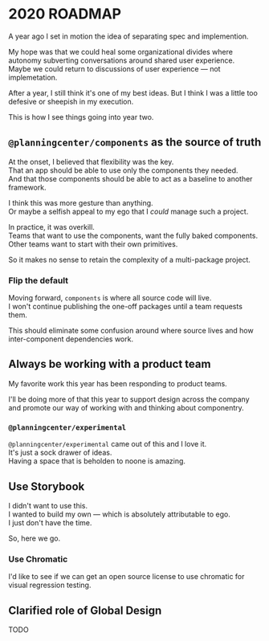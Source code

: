 # 2020 ROADMAP

A year ago I set in motion the idea of separating spec and implemention.

My hope was that we could heal some organizational divides where autonomy subverting conversations around shared user experience.  
Maybe we could return to discussions of user experience — not implemetation.

After a year, I still think it's one of my best ideas.
But I think I was a little too defesive or sheepish in my execution.

This is how I see things going into year two.

## `@planningcenter/components` as the source of truth

At the onset, I believed that flexibility was the key.  
That an app should be able to use only the components they needed.  
And that those components should be able to act as a baseline to another framework.

I think this was more gesture than anything.  
Or maybe a selfish appeal to my ego that I _could_ manage such a project.

In practice, it was overkill.  
Teams that want to use the components, want the fully baked components.  
Other teams want to start with their own primitives.

So it makes no sense to retain the complexity of a multi-package project.

### Flip the default

Moving forward, `components` is where all source code will live.  
I won't continue publishing the one-off packages until a team requests them.

This should eliminate some confusion around where source lives and how inter-component dependencies work.

## Always be working with a product team

My favorite work this year has been responding to product teams.

I'll be doing more of that this year to support design across the company and promote our way of working with and thinking about componentry.

### `@planningcenter/experimental`

`@planningcenter/experimental` came out of this and I love it.  
It's just a sock drawer of ideas.  
Having a space that is beholden to noone is amazing.

## Use Storybook

I didn't want to use this.  
I wanted to build my own — which is absolutely attributable to ego.  
I just don't have the time.

So, here we go.

### Use Chromatic

I'd like to see if we can get an open source license to use chromatic for visual regression testing.

## Clarified role of Global Design

TODO
